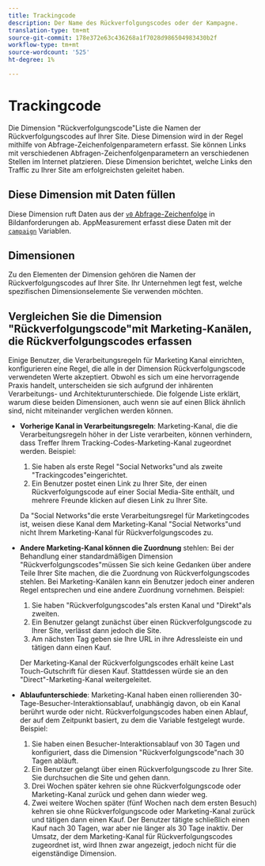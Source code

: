 ```yaml
---
title: Trackingcode
description: Der Name des Rückverfolgungscodes oder der Kampagne.
translation-type: tm+mt
source-git-commit: 178e372e63c436268a1f7028d986504983430b2f
workflow-type: tm+mt
source-wordcount: '525'
ht-degree: 1%

---
```



# Trackingcode

Die Dimension &quot;Rückverfolgungscode&quot;Liste die Namen der Rückverfolgungscodes auf Ihrer Site. Diese Dimension wird in der Regel mithilfe von Abfrage-Zeichenfolgenparametern erfasst. Sie können Links mit verschiedenen Abfragen-Zeichenfolgenparametern an verschiedenen Stellen im Internet platzieren. Diese Dimension berichtet, welche Links den Traffic zu Ihrer Site am erfolgreichsten geleitet haben.

## Diese Dimension mit Daten füllen

Diese Dimension ruft Daten aus der [`v0` Abfrage-Zeichenfolge](/help/implement/validate/query-parameters.md) in Bildanforderungen ab. AppMeasurement erfasst diese Daten mit der [`campaign`](/help/implement/vars/page-vars/campaign.md) Variablen.

## Dimensionen

Zu den Elementen der Dimension gehören die Namen der Rückverfolgungscodes auf Ihrer Site. Ihr Unternehmen legt fest, welche spezifischen Dimensionselemente Sie verwenden möchten.

## Vergleichen Sie die Dimension &quot;Rückverfolgungscode&quot;mit Marketing-Kanälen, die Rückverfolgungscodes erfassen

Einige Benutzer, die Verarbeitungsregeln für Marketing Kanal einrichten, konfigurieren eine Regel, die alle in der Dimension Rückverfolgungscode verwendeten Werte akzeptiert. Obwohl es sich um eine hervorragende Praxis handelt, unterscheiden sie sich aufgrund der inhärenten Verarbeitungs- und Architekturunterschiede. Die folgende Liste erklärt, warum diese beiden Dimensionen, auch wenn sie auf einen Blick ähnlich sind, nicht miteinander verglichen werden können.

* **Vorherige Kanal in Verarbeitungsregeln**: Marketing-Kanal, die die Verarbeitungsregeln höher in der Liste verarbeiten, können verhindern, dass Treffer Ihrem Tracking-Codes-Marketing-Kanal zugeordnet werden. Beispiel:

   1. Sie haben als erste Regel &quot;Social Networks&quot;und als zweite &quot;Trackingcodes&quot;eingerichtet.
   2. Ein Benutzer postet einen Link zu Ihrer Site, der einen Rückverfolgungscode auf einer Social Media-Site enthält, und mehrere Freunde klicken auf diesen Link zu Ihrer Site.

   Da &quot;Social Networks&quot;die erste Verarbeitungsregel für Marketingcodes ist, weisen diese Kanal dem Marketing-Kanal &quot;Social Networks&quot;und nicht Ihrem Marketing-Kanal für Rückverfolgungscodes zu.
* **Andere Marketing-Kanal können die Zuordnung** stehlen: Bei der Behandlung einer standardmäßigen Dimension &quot;Rückverfolgungscodes&quot;müssen Sie sich keine Gedanken über andere Teile Ihrer Site machen, die die Zuordnung von Rückverfolgungscodes stehlen. Bei Marketing-Kanälen kann ein Benutzer jedoch einer anderen Regel entsprechen und eine andere Zuordnung vornehmen. Beispiel:
   1. Sie haben &quot;Rückverfolgungscodes&quot;als ersten Kanal und &quot;Direkt&quot;als zweiten.
   2. Ein Benutzer gelangt zunächst über einen Rückverfolgungscode zu Ihrer Site, verlässt dann jedoch die Site.
   3. Am nächsten Tag geben sie Ihre URL in ihre Adressleiste ein und tätigen dann einen Kauf.

   Der Marketing-Kanal der Rückverfolgungscodes erhält keine Last Touch-Gutschrift für diesen Kauf. Stattdessen würde sie an den &quot;Direct&quot;-Marketing-Kanal weitergeleitet.
* **Ablaufunterschiede**: Marketing-Kanal haben einen rollierenden 30-Tage-Besucher-Interaktionsablauf, unabhängig davon, ob ein Kanal berührt wurde oder nicht. Rückverfolgungscodes haben einen Ablauf, der auf dem Zeitpunkt basiert, zu dem die Variable festgelegt wurde. Beispiel:
   1. Sie haben einen Besucher-Interaktionsablauf von 30 Tagen und konfiguriert, dass die Dimension &quot;Rückverfolgungscode&quot;nach 30 Tagen abläuft.
   2. Ein Benutzer gelangt über einen Rückverfolgungscode zu Ihrer Site. Sie durchsuchen die Site und gehen dann.
   3. Drei Wochen später kehren sie ohne Rückverfolgungscode oder Marketing-Kanal zurück und gehen dann wieder weg.
   4. Zwei weitere Wochen später (fünf Wochen nach dem ersten Besuch) kehren sie ohne Rückverfolgungscode oder Marketing-Kanal zurück und tätigen dann einen Kauf.
   Der Benutzer tätigte schließlich einen Kauf nach 30 Tagen, war aber nie länger als 30 Tage inaktiv. Der Umsatz, der dem Marketing-Kanal für Rückverfolgungscodes zugeordnet ist, wird Ihnen zwar angezeigt, jedoch nicht für die eigenständige Dimension.
